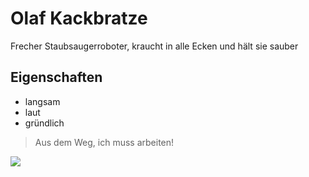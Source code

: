 # Olaf Kackbratze
Frecher Staubsaugerroboter, kraucht in alle Ecken und hält sie sauber
## Eigenschaften
* langsam
* laut
* gründlich
> Aus dem Weg, ich muss arbeiten!
<img src="https://i.ebayimg.com/images/g/hPwAAOSwiGRdtKdo/s-l1600.jpg"/>
